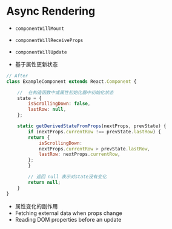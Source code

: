 # Async Rendering
* ```componentWillMount```
* ```componentWillReceiveProps```
* ```componentWillUpdate```

* 基于属性更新状态
```js
// After
class ExampleComponent extends React.Component {

    //  在构造函数中或属性初始化器中初始化状态
    state = {
        isScrollingDown: false,
        lastRow: null,
    };

    static getDerivedStateFromProps(nextProps, prevState) {
        if (nextProps.currentRow !== prevState.lastRow) {
        return {
            isScrollingDown:
            nextProps.currentRow > prevState.lastRow,
            lastRow: nextProps.currentRow,
        };
        }

        // 返回 null 表示对state没有变化
        return null;
    }
}
```

* 属性变化的副作用
* Fetching external data when props change 
* Reading DOM properties before an update
